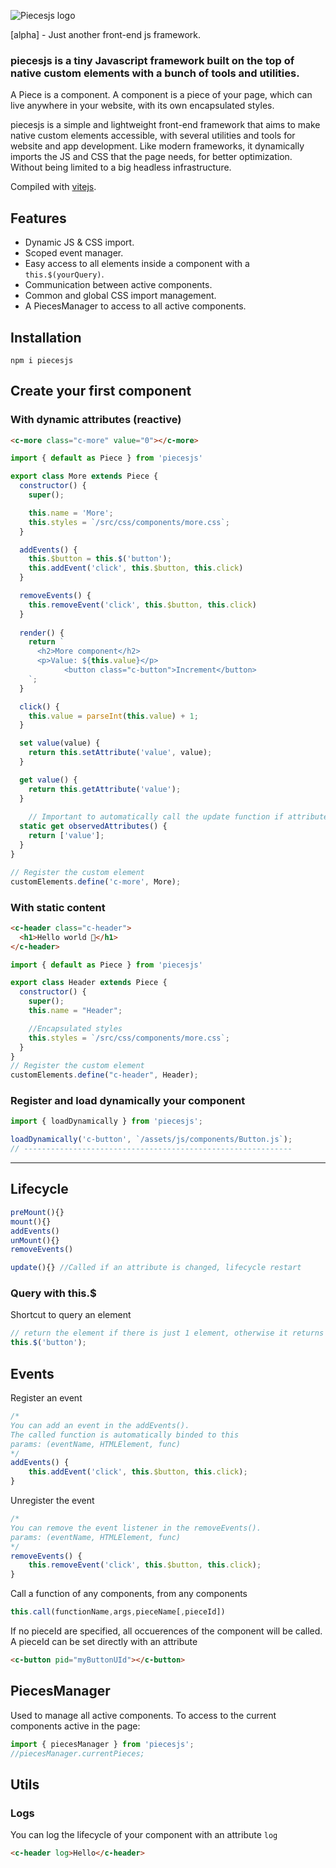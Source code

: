 ![Piecesjs logo](https://github.com/quentinhocde/piecesjs/blob/main/assets/logo.png?raw=true)

[alpha] - Just another front-end js framework.

### piecesjs is a tiny Javascript framework built on the top of native custom elements with a bunch of tools and utilities.

A Piece is a component. A component is a piece of your page, which can live anywhere in your website, with its own encapsulated styles.

piecesjs is a simple and lightweight front-end framework that aims to make native custom elements accessible, with several utilities and tools for website and app development.
Like modern frameworks, it dynamically imports the JS and CSS that the page needs, for better optimization. Without being limited to a big headless infrastructure.

Compiled with [vitejs](https://vitejs.dev/).

## Features

- Dynamic JS & CSS import.
- Scoped event manager.
- Easy access to all elements inside a component with a `this.$(yourQuery)`.
- Communication between active components.
- Common and global CSS import management.
- A PiecesManager to access to all active components.

## Installation
```
npm i piecesjs
```

## Create your first component

### With dynamic attributes (reactive)

```html
<c-more class="c-more" value="0"></c-more>
```

```js
import { default as Piece } from 'piecesjs'

export class More extends Piece {
  constructor() {
    super();

    this.name = 'More';
    this.styles = `/src/css/components/more.css`;
  }

  addEvents() {
    this.$button = this.$('button');
    this.addEvent('click', this.$button, this.click)
  }

  removeEvents() {
    this.removeEvent('click', this.$button, this.click)
  }
  
  render() {
    return `
      <h2>More component</h2>
      <p>Value: ${this.value}</p>
			<button class="c-button">Increment</button>
    `;
  }

  click() {
    this.value = parseInt(this.value) + 1;
  }

  set value(value) {
    return this.setAttribute('value', value);
  }

  get value() {
    return this.getAttribute('value');
  }
  
	// Important to automatically call the update function if attribute is changing
  static get observedAttributes() { 
    return ['value'];
  }
}

// Register the custom element
customElements.define('c-more', More);
```

### With static content

```html
<c-header class="c-header">
  <h1>Hello world 🫶</h1>
</c-header>
```

```js
import { default as Piece } from 'piecesjs'

export class Header extends Piece {
  constructor() {
    super();
    this.name = "Header";

    //Encapsulated styles
    this.styles = `/src/css/components/more.css`;
  }
}
// Register the custom element
customElements.define("c-header", Header);
```

### Register and load dynamically your component
```js
import { loadDynamically } from 'piecesjs';

loadDynamically('c-button', `/assets/js/components/Button.js`);
// ------------------------------------------------------------
```

---

## Lifecycle

```js
preMount(){}
mount(){}
addEvents()
unMount(){}
removeEvents()

update(){} //Called if an attribute is changed, lifecycle restart
```

### Query with this.$

Shortcut to query an element

```js
// return the element if there is just 1 element, otherwise it returns an array of elements
this.$('button');
```

## Events

Register an event

```js
/* 
You can add an event in the addEvents(). 
The called function is automatically binded to this
params: (eventName, HTMLElement, func)
*/
addEvents() {
	this.addEvent('click', this.$button, this.click);
}
```

Unregister the event

```js
/* 
You can remove the event listener in the removeEvents(). 
params: (eventName, HTMLElement, func)
*/
removeEvents() {
	this.removeEvent('click', this.$button, this.click);
}
```

Call a function of any components, from any components
```js
this.call(functionName,args,pieceName[,pieceId])
```
If no pieceId are specified, all occuerences of the component will be called.
A pieceId can be set directly with an attribute
```html
<c-button pid="myButtonUId"></c-button>
```

## PiecesManager
Used to manage all active components.
To access to the current components active in the page:

```js
import { piecesManager } from 'piecesjs';
//piecesManager.currentPieces;
```

## Utils

### Logs

You can log the lifecycle of your component with an attribute `log`

```html
<c-header log>Hello</c-header>
```